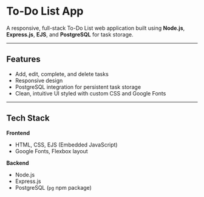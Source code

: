 # To-Do List App

A responsive, full-stack To-Do List web application built using **Node.js**, **Express.js**, **EJS**, and **PostgreSQL** for task storage.

---

## Features

- Add, edit, complete, and delete tasks
- Responsive design
- PostgreSQL integration for persistent task storage
- Clean, intuitive UI styled with custom CSS and Google Fonts

---

## Tech Stack

**Frontend**
- HTML, CSS, EJS (Embedded JavaScript)
- Google Fonts, Flexbox layout

**Backend**
- Node.js
- Express.js
- PostgreSQL (`pg` npm package)

